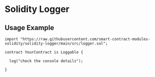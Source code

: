 # Solidity Logger

## Usage Example

```sol
import "https://raw.githubusercontent.com/smart-contract-modules-solidity/solidity-logger/main/src/logger.sol";

contract YourContract is Loggable {

  log("check the console details");

}

```
